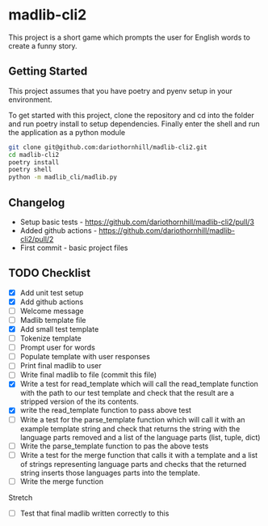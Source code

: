 # madlib-cli2
This project is a short game which prompts the user for English words to create a funny story.

## Getting Started
This project assumes that you have poetry and pyenv setup in your environment.

To get started with this project, clone the repository and cd into the folder and run poetry install to setup dependencies. Finally enter the shell and run the application as a python module

```bash
git clone git@github.com:dariothornhill/madlib-cli2.git
cd madlib-cli2
poetry install
poetry shell
python -m madlib_cli/madlib.py
```

## Changelog
- Setup basic tests - https://github.com/dariothornhill/madlib-cli2/pull/3
- Added github actions - https://github.com/dariothornhill/madlib-cli2/pull/2
- First commit - basic project files

## TODO Checklist
- [x] Add unit test setup
- [x] Add github actions
- [ ] Welcome message
- [ ] Madlib template file
- [x] Add small test template
- [ ] Tokenize template
- [ ] Prompt user for words
- [ ] Populate template with user responses
- [ ] Print final madlib to user
- [ ] Write final madlib to file (commit this file)
- [x] Write a test for read_template which will call the read_template function with the path to our test template and check that the result are a stripped version of the its contents.
- [x] write the read_template function to pass above test
- [ ] Write a test for the parse_template function which will call it with an example template string and check that returns the string with the language parts removed and a list of the language parts (list, tuple, dict)
- [ ] Write the parse_template function to pas the above tests
- [ ] Write a test for the merge function that calls it with a template and a list of strings representing language parts and checks that the returned string inserts those languages parts into the template.
- [ ] Write the merge function

Stretch
- [ ] Test that final madlib written correctly to this
